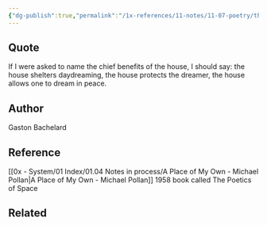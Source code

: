 ```yaml
---
{"dg-publish":true,"permalink":"/1x-references/11-notes/11-07-poetry/the-chief-benefits-of-the-house-gaston-bachelard/","title":"The chief benefits of the house - Gaston Bachelard","created":"2025-04-09T21:42:18.379+03:00","updated":"2025-04-10T10:35:26.374+03:00"}
---
```



## Quote
If I were asked to name the chief benefits of the house, I should say: the house shelters daydreaming, 
the house protects the dreamer, 
the house allows one to dream in peace.

## Author
Gaston Bachelard

## Reference
[[0x - System/01 Index/01.04 Notes in process/A Place of My Own - Michael Pollan\|A Place of My Own - Michael Pollan]]
1958 book called The Poetics of Space
## Related
